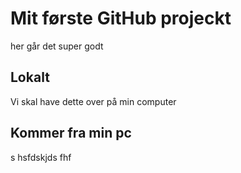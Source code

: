 # Mit første GitHub projeckt
her går det super godt

## Lokalt
Vi skal have dette over på min computer

## Kommer fra min pc
s hsfdskjds fhf